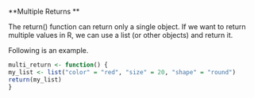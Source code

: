 

**Multiple Returns **

The return() function can return only a single object. If we want to return multiple values in R, we can use a list (or other objects) and return it.

Following is an example.

```R
multi_return <- function() {
my_list <- list("color" = "red", "size" = 20, "shape" = "round")
return(my_list)
}
```
